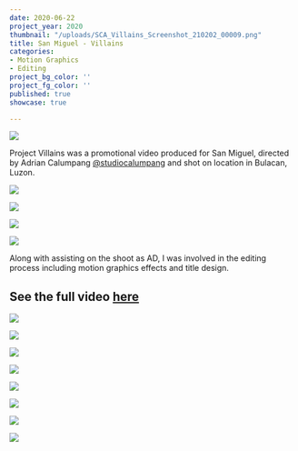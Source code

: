 ```yaml
---
date: 2020-06-22
project_year: 2020
thumbnail: "/uploads/SCA_Villains_Screenshot_210202_00009.png"
title: San Miguel - Villains
categories:
- Motion Graphics
- Editing
project_bg_color: ''
project_fg_color: ''
published: true
showcase: true

---
```

![](/uploads/SMB_VillainsScreenshot_00006.jpg)

Project Villains was a promotional video produced for San Miguel, directed by Adrian Calumpang [@studiocalumpang](https://www.instagram.com/studiocalumpang/) and shot on location in Bulacan, Luzon.

<div class="gallery">

![](/uploads/smb_villains_01.gif)

![](/uploads/smb_villains_02.gif)

</div>
<div class="gallery">

![](/uploads/smb_villains_03.gif)

![](/uploads/smb_villains_04.gif)

</div>

Along with assisting on the shoot as AD, I was involved in the editing process including motion graphics effects and title design.

## See the full video [here](https://www.instagram.com/tv/CFCJwg5nJNt/ "Villains - Video on Instagram")

<div class="gallery">

![](/uploads/SMB_VillainsScreenshot_00002.jpg)

![](/uploads/SMB_VillainsScreenshot_00003.jpg)

![](/uploads/SMB_VillainsScreenshot_00005.jpg)

![](/uploads/SMB_VillainsScreenshot_00007.jpg)

![](/uploads/SMB_VillainsScreenshot_00008.jpg)

![](/uploads/SMB_VillainsScreenshot_00009.jpg)

![](/uploads/SMB_VillainsScreenshot_00010.jpg)

![](/uploads/SMB_VillainsScreenshot_00011.jpg)

</div>
